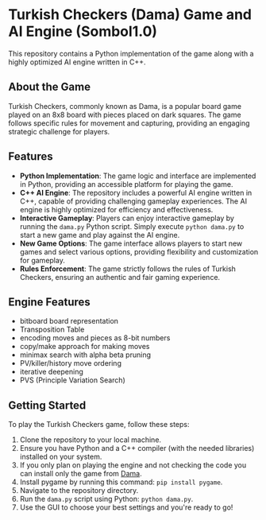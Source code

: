# Turkish Checkers (Dama) Game and AI Engine (Sombol1.0)

This repository contains a Python implementation of the game along with a highly optimized AI engine written in C++.

## About the Game

Turkish Checkers, commonly known as Dama, is a popular board game played on an 8x8 board with pieces placed on dark squares. The game follows specific rules for movement and capturing, providing an engaging strategic challenge for players.

## Features

- **Python Implementation**: The game logic and interface are implemented in Python, providing an accessible platform for playing the game.
- **C++ AI Engine**: The repository includes a powerful AI engine written in C++, capable of providing challenging gameplay experiences. The AI engine is highly optimized for efficiency and effectiveness.
- **Interactive Gameplay**: Players can enjoy interactive gameplay by running the `dama.py` Python script. Simply execute `python dama.py` to start a new game and play against the AI engine.
- **New Game Options**: The game interface allows players to start new games and select various options, providing flexibility and customization for gameplay.
- **Rules Enforcement**: The game strictly follows the rules of Turkish Checkers, ensuring an authentic and fair gaming experience.

## Engine Features
 - bitboard board representation
 - Transposition Table
 - encoding moves and pieces as 8-bit numbers
 - copy/make approach for making moves
 - minimax search with alpha beta pruning
 - PV/killer/history move ordering
 - iterative deepening
 - PVS (Principle Variation Search)

## Getting Started

To play the Turkish Checkers game, follow these steps:

1. Clone the repository to your local machine.
2. Ensure you have Python and a C++ compiler (with the needed libraries) installed on your system.
3. If you only plan on playing the engine and not checking the code you can install only the game from [Dama](https://github.com/HadiKhansaa/dama).
4. Install pygame by running this command: `pip install pygame`.
5. Navigate to the repository directory.
6. Run the `dama.py` script using Python: `python dama.py`.
7. Use the GUI to choose your best settings and you're ready to go!
